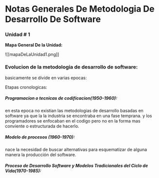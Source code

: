 # Notas Generales De Metodologia De Desarrollo De Software

### Unidad # 1


**Mapa General De la Unidad:**

![[mapaDeLaUnidad1.png]]

### Evolucion de la metodologia de desarrollo de software:
basicamente se divide en varias epocas:

Etapas cronologicas:

##### Programacion o tecnicas de codificacion(1950-1960):
en esta epoca no existian las metodologias de desarrollo basadas en software ya que la la industria se encontraba en una fase temprana. y los programadores se enfocaban en el codigo pero no en la forma mas conviente o estructurada de hacerlo.


##### Modelo de procesos (1960-1970):
nace la necesidad de buscar alternativas para esquematizar de alguna manera la producción del software.


##### Proceso de Desarrollo Software y Modelos Tradicionales del Ciclo de Vida(1970-1985):

